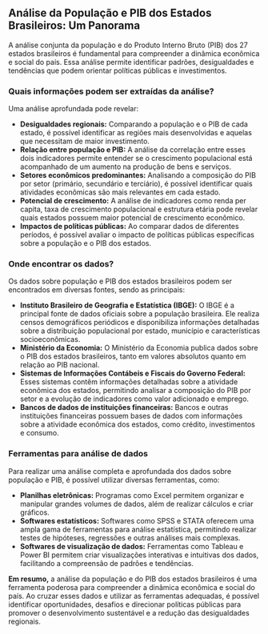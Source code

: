 ## Análise da População e PIB dos Estados Brasileiros: Um Panorama

A análise conjunta da população e do Produto Interno Bruto (PIB) dos 27 estados brasileiros é fundamental para compreender a dinâmica econômica e social do país. Essa análise permite identificar padrões, desigualdades e tendências que podem orientar políticas públicas e investimentos.

### Quais informações podem ser extraídas da análise?

Uma análise aprofundada pode revelar:

* **Desigualdades regionais:** Comparando a população e o PIB de cada estado, é possível identificar as regiões mais desenvolvidas e aquelas que necessitam de maior investimento.
* **Relação entre população e PIB:** A análise da correlação entre esses dois indicadores permite entender se o crescimento populacional está acompanhado de um aumento na produção de bens e serviços.
* **Setores econômicos predominantes:** Analisando a composição do PIB por setor (primário, secundário e terciário), é possível identificar quais atividades econômicas são mais relevantes em cada estado.
* **Potencial de crescimento:** A análise de indicadores como renda per capita, taxa de crescimento populacional e estrutura etária pode revelar quais estados possuem maior potencial de crescimento econômico.
* **Impactos de políticas públicas:** Ao comparar dados de diferentes períodos, é possível avaliar o impacto de políticas públicas específicas sobre a população e o PIB dos estados.

### Onde encontrar os dados?

Os dados sobre população e PIB dos estados brasileiros podem ser encontrados em diversas fontes, sendo as principais:

* **Instituto Brasileiro de Geografia e Estatística (IBGE):** O IBGE é a principal fonte de dados oficiais sobre a população brasileira. Ele realiza censos demográficos periódicos e disponibiliza informações detalhadas sobre a distribuição populacional por estado, município e características socioeconômicas.
* **Ministério da Economia:** O Ministério da Economia publica dados sobre o PIB dos estados brasileiros, tanto em valores absolutos quanto em relação ao PIB nacional.
* **Sistemas de Informações Contábeis e Fiscais do Governo Federal:** Esses sistemas contêm informações detalhadas sobre a atividade econômica dos estados, permitindo analisar a composição do PIB por setor e a evolução de indicadores como valor adicionado e emprego.
* **Bancos de dados de instituições financeiras:** Bancos e outras instituições financeiras possuem bases de dados com informações sobre a atividade econômica dos estados, como crédito, investimentos e consumo.

### Ferramentas para análise de dados

Para realizar uma análise completa e aprofundada dos dados sobre população e PIB, é possível utilizar diversas ferramentas, como:

* **Planilhas eletrônicas:** Programas como Excel permitem organizar e manipular grandes volumes de dados, além de realizar cálculos e criar gráficos.
* **Softwares estatísticos:** Softwares como SPSS e STATA oferecem uma ampla gama de ferramentas para análise estatística, permitindo realizar testes de hipóteses, regressões e outras análises mais complexas.
* **Softwares de visualização de dados:** Ferramentas como Tableau e Power BI permitem criar visualizações interativas e intuitivas dos dados, facilitando a compreensão de padrões e tendências.

**Em resumo,** a análise da população e do PIB dos estados brasileiros é uma ferramenta poderosa para compreender a dinâmica econômica e social do país. Ao cruzar esses dados e utilizar as ferramentas adequadas, é possível identificar oportunidades, desafios e direcionar políticas públicas para promover o desenvolvimento sustentável e a redução das desigualdades regionais.
